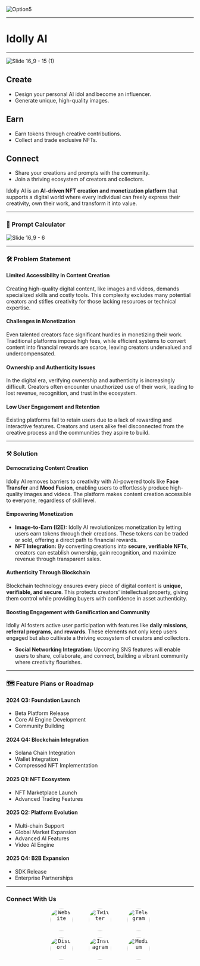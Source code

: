 ![Option5](https://github.com/user-attachments/assets/b63d5d77-8d85-4aaf-b05c-10dcffcedb70)

---

# Idolly AI



---

![Slide 16_9 - 15 (1)](https://github.com/user-attachments/assets/cd6a50b3-2803-4ead-8f0b-a316ed6e2aef)



## Create

- Design your personal AI idol and become an influencer.  
- Generate unique, high-quality images.

## Earn

- Earn tokens through creative contributions.  
- Collect and trade exclusive NFTs.

## Connect

- Share your creations and prompts with the community.  
- Join a thriving ecosystem of creators and collectors.

Idolly AI is an **AI-driven NFT creation and monetization platform** that supports a digital world where every individual can freely express their creativity, own their work, and transform it into value.

---

### 🧮 Prompt Calculator


![Slide 16_9 - 6](https://github.com/user-attachments/assets/c2677ac6-92f9-44f5-961c-b335d42c5992)

---

### 🛠️ Problem Statement

#### Limited Accessibility in Content Creation

Creating high-quality digital content, like images and videos, demands specialized skills and costly tools. This complexity excludes many potential creators and stifles creativity for those lacking resources or technical expertise.

#### Challenges in Monetization

Even talented creators face significant hurdles in monetizing their work. Traditional platforms impose high fees, while efficient systems to convert content into financial rewards are scarce, leaving creators undervalued and undercompensated.

#### Ownership and Authenticity Issues

In the digital era, verifying ownership and authenticity is increasingly difficult. Creators often encounter unauthorized use of their work, leading to lost revenue, recognition, and trust in the ecosystem.

#### Low User Engagement and Retention

Existing platforms fail to retain users due to a lack of rewarding and interactive features. Creators and users alike feel disconnected from the creative process and the communities they aspire to build.

---

### ⚒️ Solution

#### Democratizing Content Creation

Idolly AI removes barriers to creativity with AI-powered tools like **Face Transfer** and **Mood Fusion**, enabling users to effortlessly produce high-quality images and videos. The platform makes content creation accessible to everyone, regardless of skill level.

#### Empowering Monetization

- **Image-to-Earn (I2E):** Idolly AI revolutionizes monetization by letting users earn tokens through their creations. These tokens can be traded or sold, offering a direct path to financial rewards.  
- **NFT Integration:** By converting creations into **secure, verifiable NFTs**, creators can establish ownership, gain recognition, and maximize revenue through transparent sales.

#### Authenticity Through Blockchain

Blockchain technology ensures every piece of digital content is **unique, verifiable, and secure**. This protects creators' intellectual property, giving them control while providing buyers with confidence in asset authenticity.

#### Boosting Engagement with Gamification and Community

Idolly AI fosters active user participation with features like **daily missions**, **referral programs**, and **rewards**. These elements not only keep users engaged but also cultivate a thriving ecosystem of creators and collectors.  

- **Social Networking Integration:** Upcoming SNS features will enable users to share, collaborate, and connect, building a vibrant community where creativity flourishes.

---

### 🗺️ Feature Plans or Roadmap

#### **2024 Q3: Foundation Launch**

- Beta Platform Release  
- Core AI Engine Development  
- Community Building  

#### **2024 Q4: Blockchain Integration**

- Solana Chain Integration  
- Wallet Integration  
- Compressed NFT Implementation  

#### **2025 Q1: NFT Ecosystem**

- NFT Marketplace Launch  
- Advanced Trading Features  

#### **2025 Q2: Platform Evolution**

- Multi-chain Support  
- Global Market Expansion  
- Advanced AI Features  
- Video AI Engine  

#### **2025 Q4: B2B Expansion**

- SDK Release  
- Enterprise Partnerships  

---


### Connect With Us


<p align="center">
  <kbd href="https://idolly.ai/home">
    <img src="https://github.com/user-attachments/assets/58a47e90-1fb1-43df-9959-9a2f4886f1f0" alt="Website" width="60" height="60" style="border-radius: 100%;">
  </kbd>
  &nbsp;&nbsp;&nbsp;&nbsp;&nbsp;&nbsp;&nbsp;&nbsp;
  <kbd href="https://twitter.com/idolly_AI">
    <img src="https://github.com/user-attachments/assets/74d12075-c680-41d9-9d99-b4157983c79c" alt="Twitter" width="60" height="60" style="border-radius: 100%;">
  </kbd>
  &nbsp;&nbsp;&nbsp;&nbsp;&nbsp;&nbsp;&nbsp;&nbsp;
  <kbd href="https://t.me/idollyai_official">
    <img src="https://github.com/user-attachments/assets/f06f7f40-b23b-4032-9c50-bcf040800135" alt="Telegram" width="60" height="60" style="border-radius: 100%;">
  </kbd>
</p>

<p align="center">
  <kbd href="https://discord.gg/H3Msa8ZwVJ">
    <img src="https://github.com/user-attachments/assets/203f48ef-2bd1-4472-8a89-dcf82f508f67" alt="Discord" width="60" height="60" style="border-radius: 100%;">
  </kbd>
  &nbsp;&nbsp;&nbsp;&nbsp;&nbsp;&nbsp;&nbsp;&nbsp;
  <kbd href="https://www.instagram.com/idolly.ai/">
    <img src="https://github.com/user-attachments/assets/adb11016-535b-4f47-a949-d59e3cc4fc95" alt="Instagram" width="60" height="60" style="border-radius: 100%;">
  </kbd>
  &nbsp;&nbsp;&nbsp;&nbsp;&nbsp;&nbsp;&nbsp;&nbsp;
  <kbd href="https://medium.com/@idollymarketing">
    <img src="https://upload.wikimedia.org/wikipedia/commons/e/ec/Medium_logo_Monogram.svg" alt="Medium" width="60" height="60" style="border-radius: 100%;">
  </kbd>
</p>






